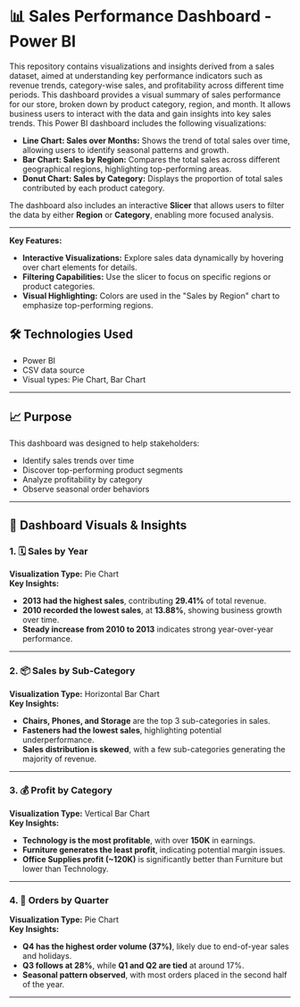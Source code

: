 # 📊 Sales Performance Dashboard - Power BI

This repository contains visualizations and insights derived from a sales dataset, aimed at understanding key performance indicators such as revenue trends, category-wise sales, and profitability across different time periods.
This dashboard provides a visual summary of sales performance for our store, broken down by product category, region, and month. It allows business users to interact with the data and gain insights into key sales trends.
This Power BI dashboard includes the following visualizations:


* **Line Chart: Sales over Months:** Shows the trend of total sales over time, allowing users to identify seasonal patterns and growth.
* **Bar Chart: Sales by Region:** Compares the total sales across different geographical regions, highlighting top-performing areas.
* **Donut Chart: Sales by Category:** Displays the proportion of total sales contributed by each product category.


The dashboard also includes an interactive **Slicer** that allows users to filter the data by either **Region** or **Category**, enabling more focused analysis.


---
**Key Features:**

* **Interactive Visualizations:** Explore sales data dynamically by hovering over chart elements for details.
* **Filtering Capabilities:** Use the slicer to focus on specific regions or product categories.
* **Visual Highlighting:** Colors are used in the "Sales by Region" chart to emphasize top-performing regions.

## 🛠️ Technologies Used
- Power BI 
- CSV data source
- Visual types: Pie Chart, Bar Chart

---

## 📈 Purpose
This dashboard was designed to help stakeholders:
- Identify sales trends over time
- Discover top-performing product segments
- Analyze profitability by category
- Observe seasonal order behaviors

---

## 📁 Dashboard Visuals & Insights

### 1. 🗓️ Sales by Year
**Visualization Type:** Pie Chart  
**Key Insights:**
- **2013 had the highest sales**, contributing **29.41%** of total revenue.
- **2010 recorded the lowest sales**, at **13.88%**, showing business growth over time.
- **Steady increase from 2010 to 2013** indicates strong year-over-year performance.

---

### 2. 📦 Sales by Sub-Category
**Visualization Type:** Horizontal Bar Chart  
**Key Insights:**
- **Chairs, Phones, and Storage** are the top 3 sub-categories in sales.
- **Fasteners had the lowest sales**, highlighting potential underperformance.
- **Sales distribution is skewed**, with a few sub-categories generating the majority of revenue.

---

### 3. 💰 Profit by Category
**Visualization Type:** Vertical Bar Chart  
**Key Insights:**
- **Technology is the most profitable**, with over **150K** in earnings.
- **Furniture generates the least profit**, indicating potential margin issues.
- **Office Supplies profit (~120K)** is significantly better than Furniture but lower than Technology.

---

### 4. 📆 Orders by Quarter
**Visualization Type:** Pie Chart  
**Key Insights:**
- **Q4 has the highest order volume (37%)**, likely due to end-of-year sales and holidays.
- **Q3 follows at 28%**, while **Q1 and Q2 are tied** at around 17%.
- **Seasonal pattern observed**, with most orders placed in the second half of the year.

---




